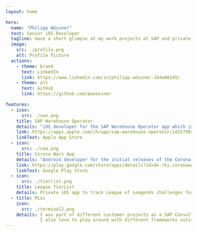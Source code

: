 ```yaml
---
layout: home

hero:
  name: "Philipp Wössner"
  text: Senior iOS Developer
  tagline: Have a short glimpse at my work projects at SAP and private ones. Keeping it short so that I can focus on more interesting things. Feel free to reach out to me if you want to learn more ✌🏽
  image:
    src: ./profile.png
    alt: Profile Picture
  actions:
    - theme: brand
      text: LinkedIn
      link: https://www.linkedin.com/in/philipp-wössner-344a06145/
    - theme: alt
      text: GitHub
      link: https://github.com/pwoessner

features:
  - icon: 
      src: ./swo.png
    title: SAP Warehouse Operator
    details: "iOS developer for the SAP Warehouse Operator app which is a next generation native iOS mobile app that is built on SAP Extended Warehouse Management to bring its powerful features on to iPhones."
    link: https://apps.apple.com/ch/app/sap-warehouse-operator/id1579937556
    linkText: Apple App Store
  - icon: 
      src: ./cwa.png
    title: Corona Warn App
    details: "Android developer for the initial releases of the Corona-Warn-App which helps trace infection chains of SARS-CoV-2 (which can cause COVID-19) in Germany using the Exposure Notification framework from Google."
    link: https://play.google.com/store/apps/details?id=de.rki.coronawarnapp&hl=en&gl=US
    linkText: Google Play Store
  - icon: 
      src: ./tierlist.png
    title: League TierList
    details: Private iOS app to track League of Leagends challenges for a specific summoner using the APIs from Riot. Displays custom tierlists of champions for specific regions and timeframes.
  - title: Misc
    icon: 
      src: ./terminal2.png
    details: I was part of different customer projects as a SAP Consultant and helped customers develop mobile applications and integrate them with SAP products.
             I also love to play around with different frameworks outside of the mobile world (e.g. VueJS, NodeJS) and tinkering around with GenAI.
---
```


